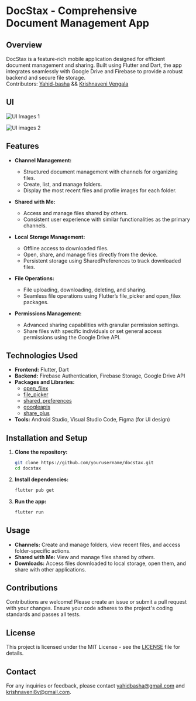 # DocStax - Comprehensive Document Management App

## Overview
DocStax is a feature-rich mobile application designed for efficient document management and sharing. Built using Flutter and Dart, the app integrates seamlessly with Google Drive and Firebase to provide a robust backend and secure file storage.<br>
Contributors: [Yahid-basha](https://github.com/Yahid-Basha) && [Krishnaveni Vengala](https://github.com/VengalaKrishnaveni?tab=repositories)

## UI

![UI Images 1](https://github.com/Yahid-Basha/DocStax/assets/97111767/908e5f10-ff89-4382-b3e4-c2c89fb13eb8)

![UI images 2](https://github.com/Yahid-Basha/DocStax/assets/97111767/11d96a76-040c-4c20-b000-259dc15ec23a)


## Features
- **Channel Management:**
  - Structured document management with channels for organizing files.
  - Create, list, and manage folders.
  - Display the most recent files and profile images for each folder.

- **Shared with Me:**
  - Access and manage files shared by others.
  - Consistent user experience with similar functionalities as the primary channels.

- **Local Storage Management:**
  - Offline access to downloaded files.
  - Open, share, and manage files directly from the device.
  - Persistent storage using SharedPreferences to track downloaded files.

- **File Operations:**
  - File uploading, downloading, deleting, and sharing.
  - Seamless file operations using Flutter’s file_picker and open_filex packages.

- **Permissions Management:**
  - Advanced sharing capabilities with granular permission settings.
  - Share files with specific individuals or set general access permissions using the Google Drive API.

## Technologies Used
- **Frontend:** Flutter, Dart
- **Backend:** Firebase Authentication, Firebase Storage, Google Drive API
- **Packages and Libraries:** 
  - [open_filex](https://pub.dev/packages/open_filex)
  - [file_picker](https://pub.dev/packages/file_picker)
  - [shared_preferences](https://pub.dev/packages/shared_preferences)
  - [googleapis](https://pub.dev/packages/googleapis)
  - [share_plus](https://pub.dev/packages/share_plus)
- **Tools:** Android Studio, Visual Studio Code, Figma (for UI design)

## Installation and Setup
1. **Clone the repository:**
   ```bash
   git clone https://github.com/yourusername/docstax.git
   cd docstax
   ```


2. **Install dependencies:**
   ```bash
   flutter pub get
   ```

3. **Run the app:**
   ```bash
   flutter run
   ```

## Usage
- **Channels:** Create and manage folders, view recent files, and access folder-specific actions.
- **Shared with Me:** View and manage files shared by others.
- **Downloads:** Access files downloaded to local storage, open them, and share with other applications.

## Contributions
Contributions are welcome! Please create an issue or submit a pull request with your changes. Ensure your code adheres to the project's coding standards and passes all tests.

## License
This project is licensed under the MIT License - see the [LICENSE](LICENSE) file for details.

## Contact
For any inquiries or feedback, please contact [yahidbasha@gmail.com](mailto:yahidbasha@gmail.com) and [krishnaveni8v@gmail.com](mailto:krishnaveni8v@gmail.com).
